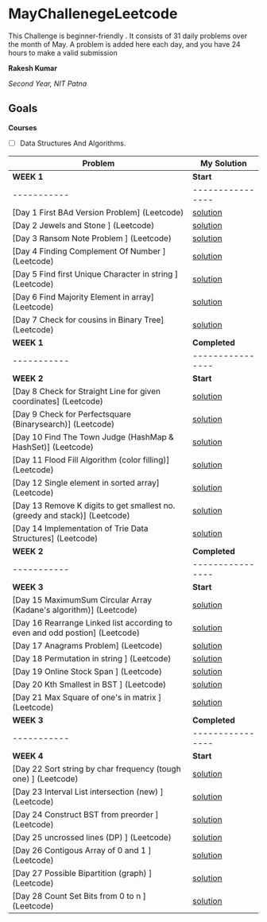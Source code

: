 # MayChallenegeLeetcode
This Challenge is beginner-friendly . It consists of 31 daily problems over the month of May. A problem is added here each day, and you have 24 hours to make a valid submission

**Rakesh Kumar**

*Second Year, NIT Patna*

## Goals
**Courses**
- [ ] Data Structures And Algorithms.

|**Problem**| **My Solution**|
|-----------|----------------|
|**WEEK 1**| **Start**|
|-----------|----------------|
| [Day 1 First BAd Version Problem] (Leetcode) | [solution](https://github.com/rk9155/MayChallenegeLeetcode/blob/master/Day1%20-%20First%20Bad%20Version%20Problem)|
| [Day 2 Jewels and Stone ] (Leetcode) | [solution](https://github.com/rk9155/MayChallenegeLeetcode/blob/master/JewelsAndStone.java)|
| [Day 3 Ransom Note Problem ] (Leetcode) | [solution](https://github.com/rk9155/MayChallenegeLeetcode/blob/master/RansomNote.java)|
| [Day 4 Finding Complement Of Number ] (Leetcode) | [solution](https://github.com/rk9155/MayChallenegeLeetcode/blob/master/numberComplements.java)|
| [Day 5 Find first Unique Character in string ] (Leetcode) | [solution](https://github.com/rk9155/MayChallenegeLeetcode/blob/master/FirstUNiqueCharacter.java)|
| [Day 6 Find Majority Element in array] (Leetcode) | [solution](https://github.com/rk9155/MayChallenegeLeetcode/blob/master/MajorElement.java)|
| [Day 7 Check for cousins in Binary Tree] (Leetcode) | [solution](https://github.com/rk9155/MayChallenegeLeetcode/blob/master/CousinsInBT.java)|
|**WEEK 1**| **Completed**|
|-----------|----------------|
|**WEEK 2**| **Start**|
| [Day 8 Check for Straight Line for given coordinates] (Leetcode) | [solution](https://github.com/rk9155/MayChallenegeLeetcode/blob/master/CheckForStraightLine.java)|
| [Day 9 Check for Perfectsquare (Binarysearch)] (Leetcode) | [solution](https://github.com/rk9155/MayChallenegeLeetcode/blob/master/PerfectSquare.java)|
| [Day 10 Find The Town Judge (HashMap & HashSet)] (Leetcode) | [solution](https://github.com/rk9155/MayChallenegeLeetcode/blob/master/TownJudge.java)|
| [Day 11 Flood Fill Algorithm (color filling)] (Leetcode) | [solution](https://github.com/rk9155/MayChallenegeLeetcode/blob/master/FloodFillAlgorithm.java)|
| [Day 12 Single element in sorted array] (Leetcode) | [solution](https://github.com/rk9155/MayChallenegeLeetcode/blob/master/SingleElement.java)|
| [Day 13 Remove K digits to get smallest no. (greedy and stack)] (Leetcode) | [solution](https://github.com/rk9155/MayChallenegeLeetcode/blob/master/RemoveKdigits.java)|
| [Day 14 Implementation of Trie Data Structures] (Leetcode) | [solution](https://github.com/rk9155/MayChallenegeLeetcode/blob/master/Trie.java)|
|**WEEK 2**| **Completed**|
|-----------|----------------|
|**WEEK 3**| **Start**|
| [Day 15 MaximumSum Circular Array (Kadane's algorithm)] (Leetcode) | [solution](https://github.com/rk9155/MayChallenegeLeetcode/blob/master/MaxSumCircularArray.java)|
| [Day 16 Rearrange Linked list according to even and odd postion] (Leetcode) | [solution](https://github.com/rk9155/MayChallenegeLeetcode/blob/master/OddEvenLinkedLists.java)|
| [Day 17 Anagrams Problem] (Leetcode) | [solution](https://github.com/rk9155/MayChallenegeLeetcode/blob/master/AnagramInString.java)|
| [Day 18 Permutation in string ] (Leetcode) | [solution](https://github.com/rk9155/MayChallenegeLeetcode/blob/master/PermutationInString.java)|
| [Day 19 Online Stock Span ] (Leetcode) | [solution](https://github.com/rk9155/MayChallenegeLeetcode/blob/master/OnlineStockSpan.java)|
| [Day 20 Kth Smallest in BST ] (Leetcode) | [solution](https://github.com/rk9155/MayChallenegeLeetcode/blob/master/KthSmallestInBST.java)|
| [Day 21 Max Square of one's in matrix ] (Leetcode) | [solution](https://github.com/rk9155/MayChallenegeLeetcode/blob/MaxSquareWithOnes.java)|
|**WEEK 3**| **Completed**|
|-----------|----------------|
|**WEEK 4**| **Start**|
| [Day 22 Sort string by char frequency (tough one) ] (Leetcode) | [solution](https://github.com/rk9155/MayChallenegeLeetcode/blob/SortCharByFrequency.java)|
| [Day 23 Interval List intersection (new) ] (Leetcode) | [solution](https://github.com/rk9155/MayChallenegeLeetcode/blob/IntervalListIntersection.java)|
| [Day 24 Construct BST from preorder ] (Leetcode) | [solution](https://github.com/rk9155/MayChallenegeLeetcode/blob/BSTfromPreorder.java)|
| [Day 25 uncrossed lines (DP) ] (Leetcode) | [solution](https://github.com/rk9155/MayChallenegeLeetcode/blob/UncrossedLines.java)|
| [Day 26 Contigous Array of 0 and 1 ] (Leetcode) | [solution](https://github.com/rk9155/MayChallenegeLeetcode/blob/ContiguousArray.java)|
| [Day 27 Possible Bipartition (graph) ] (Leetcode) | [solution](https://github.com/rk9155/MayChallenegeLeetcode/blob/PossibleBipartition.java)|
| [Day 28 Count Set Bits from 0 to n ] (Leetcode) | [solution](https://github.com/rk9155/MayChallenegeLeetcode/blob/CountBits.java)|







